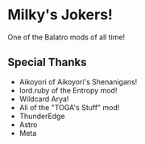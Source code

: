 # Milky's Jokers!
One of the Balatro mods of all time!

## Special Thanks
- Aikoyori of Aikoyori's Shenanigans!
- lord.ruby of the Entropy mod!
- Wildcard Arya!
- Ali of the "TOGA's Stuff" mod!
- ThunderEdge
- Astro
- Meta
